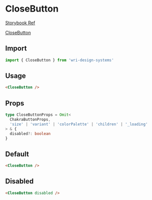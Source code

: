 # CloseButton

[Storybook Ref](https://wri.github.io/wri-design-systems/?path=/docs/buttons-close-button--docs)

[CloseButton](https://github.com/wri/wri-design-systems/blob/main/src/components/Buttons/CloseButton/CloseButtonDemo.tsx)

## Import

```js
import { CloseButton } from 'wri-design-systems'
```

## Usage

```html
<CloseButton />
```

## Props

```ts
type CloseButtonProps = Omit<
  ChakraButtonProps,
  'size' | 'variant' | 'colorPalette' | 'children' | '_loading'
> & {
  disabled?: boolean
}
```

## Default

```html
<CloseButton />
```

## Disabled

```html
<CloseButton disabled />
```
